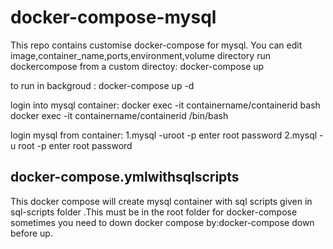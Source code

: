 # docker-compose-mysql

This repo contains customise docker-compose for mysql.
You can edit image,container_name,ports,environment,volume directory
run dockercompose from a custom directoy: docker-compose up

to run in backgroud : docker-compose up -d

login into mysql container:
docker exec -it containername/containerid bash
docker exec -it containername/containerid /bin/bash

login mysql from container:
1.mysql -uroot -p
enter root password
2.mysql -u root -p
enter root password

docker-compose.ymlwithsqlscripts
--------------------------------
This docker compose will create mysql container with sql scripts given in sql-scripts folder .This must be in the root folder for docker-compose
sometimes you need to down docker compose by:docker-compose down before up.
